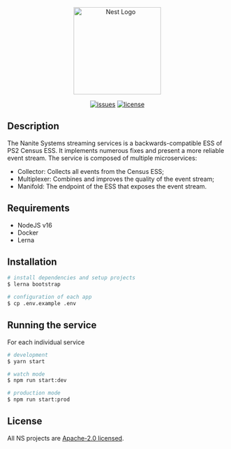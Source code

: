 <div align="center">
<a href="https://nanite-systems.net/" target="blank">
  <img src="https://nanite-systems.net/images/ns.colored.svg" width="200" alt="Nest Logo" />
</a>

[![issues](https://img.shields.io/github/issues/nanite-systems/stream)](https://github.com/nanite-systems/stream/issues)
[![license](https://img.shields.io/github/license/nanite-systems/stream)](https://github.com/nanite-systems/stream/blob/main/LICENSE)

</div>

## Description

The Nanite Systems streaming services is a backwards-compatible ESS of PS2 Census ESS.
It implements numerous fixes and present a more reliable event stream.
The service is composed of multiple microservices:

- Collector: Collects all events from the Census ESS;
- Multiplexer: Combines and improves the quality of the event stream;
- Manifold: The endpoint of the ESS that exposes the event stream.

## Requirements

- NodeJS v16
- Docker
- Lerna

## Installation

```bash
# install dependencies and setup projects
$ lerna bootstrap

# configuration of each app
$ cp .env.example .env
```

## Running the service

For each individual service

```bash
# development
$ yarn start

# watch mode
$ npm run start:dev

# production mode
$ npm run start:prod
```

## License

All NS projects are [Apache-2.0 licensed](LICENSE).
